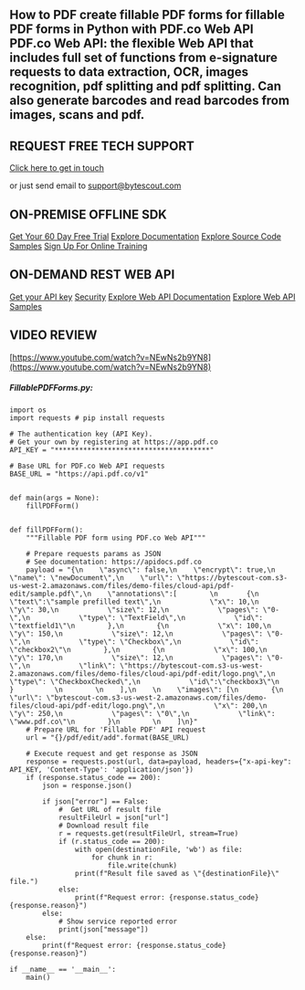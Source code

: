 ## How to PDF create fillable PDF forms for fillable PDF forms in Python with PDF.co Web API PDF.co Web API: the flexible Web API that includes full set of functions from e-signature requests to data extraction, OCR, images recognition, pdf splitting and pdf splitting. Can also generate barcodes and read barcodes from images, scans and pdf.

## REQUEST FREE TECH SUPPORT

[Click here to get in touch](https://bytescout.zendesk.com/hc/en-us/requests/new?subject=PDF.co%20Web%20API%20Question)

or just send email to [support@bytescout.com](mailto:support@bytescout.com?subject=PDF.co%20Web%20API%20Question) 

## ON-PREMISE OFFLINE SDK 

[Get Your 60 Day Free Trial](https://bytescout.com/download/web-installer?utm_source=github-readme)
[Explore Documentation](https://bytescout.com/documentation/index.html?utm_source=github-readme)
[Explore Source Code Samples](https://github.com/bytescout/ByteScout-SDK-SourceCode/)
[Sign Up For Online Training](https://academy.bytescout.com/)


## ON-DEMAND REST WEB API

[Get your API key](https://app.pdf.co/signup?utm_source=github-readme)
[Security](https://pdf.co/security)
[Explore Web API Documentation](https://apidocs.pdf.co?utm_source=github-readme)
[Explore Web API Samples](https://github.com/bytescout/ByteScout-SDK-SourceCode/tree/master/PDF.co%20Web%20API)

## VIDEO REVIEW

[https://www.youtube.com/watch?v=NEwNs2b9YN8](https://www.youtube.com/watch?v=NEwNs2b9YN8)




<!-- code block begin -->

##### **FillablePDFForms.py:**
    
```
import os
import requests # pip install requests

# The authentication key (API Key).
# Get your own by registering at https://app.pdf.co
API_KEY = "**************************************"

# Base URL for PDF.co Web API requests
BASE_URL = "https://api.pdf.co/v1"


def main(args = None):
    fillPDFForm()


def fillPDFForm():
    """Fillable PDF form using PDF.co Web API"""

    # Prepare requests params as JSON
    # See documentation: https://apidocs.pdf.co
    payload = "{\n    \"async\": false,\n    \"encrypt\": true,\n    \"name\": \"newDocument\",\n    \"url\": \"https://bytescout-com.s3-us-west-2.amazonaws.com/files/demo-files/cloud-api/pdf-edit/sample.pdf\",\n    \"annotations\":[        \n       {\n            \"text\":\"sample prefilled text\",\n            \"x\": 10,\n            \"y\": 30,\n            \"size\": 12,\n            \"pages\": \"0-\",\n            \"type\": \"TextField\",\n            \"id\": \"textfield1\"\n        },\n        {\n            \"x\": 100,\n            \"y\": 150,\n            \"size\": 12,\n            \"pages\": \"0-\",\n            \"type\": \"Checkbox\",\n            \"id\": \"checkbox2\"\n        },\n        {\n            \"x\": 100,\n            \"y\": 170,\n            \"size\": 12,\n            \"pages\": \"0-\",\n            \"link\": \"https://bytescout-com.s3-us-west-2.amazonaws.com/files/demo-files/cloud-api/pdf-edit/logo.png\",\n            \"type\": \"CheckboxChecked\",\n            \"id\":\"checkbox3\"\n        }          \n        \n    ],\n    \n    \"images\": [\n        {\n            \"url\": \"bytescout-com.s3-us-west-2.amazonaws.com/files/demo-files/cloud-api/pdf-edit/logo.png\",\n            \"x\": 200,\n            \"y\": 250,\n            \"pages\": \"0\",\n            \"link\": \"www.pdf.co\"\n        }\n        \n    ]\n}"
    # Prepare URL for 'Fillable PDF' API request
    url = "{}/pdf/edit/add".format(BASE_URL)

    # Execute request and get response as JSON
    response = requests.post(url, data=payload, headers={"x-api-key": API_KEY, 'Content-Type': 'application/json'})
    if (response.status_code == 200):
        json = response.json()

        if json["error"] == False:
            #  Get URL of result file
            resultFileUrl = json["url"]
            # Download result file
            r = requests.get(resultFileUrl, stream=True)
            if (r.status_code == 200):
                with open(destinationFile, 'wb') as file:
                    for chunk in r:
                        file.write(chunk)
                print(f"Result file saved as \"{destinationFile}\" file.")
            else:
                print(f"Request error: {response.status_code} {response.reason}")
        else:
            # Show service reported error
            print(json["message"])
    else:
        print(f"Request error: {response.status_code} {response.reason}")

if __name__ == '__main__':
    main()
```

<!-- code block end -->